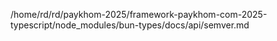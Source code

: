 /home/rd/rd/paykhom-2025/framework-paykhom-com-2025-typescript/node_modules/bun-types/docs/api/semver.md